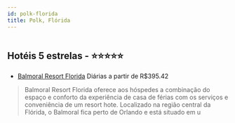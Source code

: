 ```yaml
---
id: polk-florida
title: Polk, Flórida
---
```


<center><img src="http://media.omnibees.com/Images/8986/Property/425324.jpg" alt="" /></center>


## Hotéis 5 estrelas - ⭐️⭐️⭐️⭐️⭐️

-    [Balmoral Resort Florida](https://www.hurb.com/hoteis/polk/balmoral-resort-florida-OMN-8986?cmp=18055) Diárias a partir de R$395.42
   > Balmoral Resort Florida oferece aos hóspedes a combinação do espaço e conforto da experiência de casa de férias com os serviços e conveniência de um resort hote. Localizado na região central da Flórida, o Balmoral fica perto de Orlando e está situado em u
